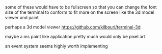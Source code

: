 

some of these would have to be fullscreen so that you can change the font size of the terminal to conform to fit more on the screen like the 3d model viewer and paint


perhaps a 3d model viewer
https://github.com/kilbouri/terminal-3d

maybe a ms paint like application pretty much would only be pixel art


an event system seems highly worth implementing